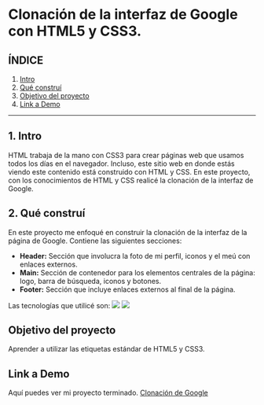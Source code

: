 # Clonación de la interfaz de Google con HTML5 y CSS3.

## **ÍNDICE**

1. [Intro](link)
2. [Qué construí](link)
3. [Objetivo del proyecto](link)
4. [Link a Demo](link)

****

## 1. Intro
HTML trabaja de la mano con CSS3 para crear páginas web que usamos todos los días en el navegador.  Incluso, este sitio web en donde estás viendo este contenido está construido con HTML y CSS. En este proyecto, con los conocimientos de HTML y CSS realicé la clonación de la interfaz de Google.

## 2. Qué construí
En este proyecto me enfoqué en construir la clonación de la interfaz de la página de Google.
Contiene las siguientes secciones:

* **Header:** Sección que involucra la foto de mi perfil, iconos y el meú con enlaces externos.
* **Main:** Sección de contenedor para los elementos centrales de la página: logo, barra de búsqueda, iconos y botones.
* **Footer:** Sección que incluye enlaces externos al final de la página.

Las tecnologías que utilicé son:
<img src="https://img.shields.io/badge/CSS3-1572B6?style=for-the-badge&logo=css3&logoColor=white" />
<img src="https://img.shields.io/badge/HTML5-E34F26?style=for-the-badge&logo=html5&logoColor=white"/>

## Objetivo del proyecto
Aprender a utilizar las etiquetas estándar de HTML5 y CSS3.

## Link a Demo
Aquí puedes ver mi proyecto terminado. [Clonación de Google]([Link](https://clonde-google-rose.vercel.app/)https://clonde-google-rose.vercel.app/)

